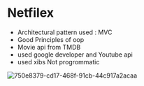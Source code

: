 # Netfilex

* Architectural pattern used : MVC
* Good Principles of oop 
* Movie api from TMDB 
* used google developer and Youtube api
* used xibs Not progrommatic

![750e8379-cd17-468f-91cb-44c917a2acaa](https://user-images.githubusercontent.com/72558600/232916394-c0d1796f-8029-453b-ac21-142fb5bd43b2.jpg)
